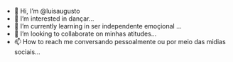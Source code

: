 - 👋 Hi, I’m @luisaugusto
- 👀 I’m interested in dançar...
- 🌱 I’m currently learning in ser independente emoçional ...
- 💞️ I’m looking to collaborate on minhas atitudes...
- 📫 How to reach me conversando pessoalmente ou por meio das midias sociais...

<!---
luisaugust/luisaugust is a ✨ special ✨ repository because its `README.md` (this file) appears on your GitHub profile.
You can click the Preview link to take a look at your changes.
--->
